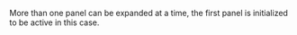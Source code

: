 More than one panel can be expanded at a time, the first panel is initialized to be active in this case.